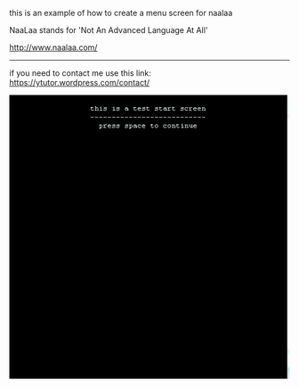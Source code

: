 this is an example of how to create a menu screen for naalaa


NaaLaa stands for 'Not An Advanced Language At All'

http://www.naalaa.com/


----------------------------------------

if you need to contact me use this link:
https://ytutor.wordpress.com/contact/

![gif 1](https://github.com/yoel123/naalaa-menu-screen-sample/blob/master/sam.gif?raw=true)
